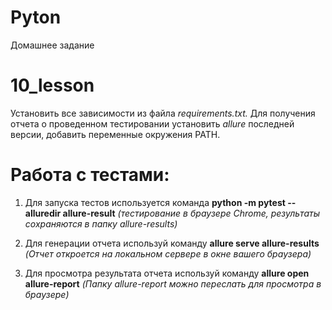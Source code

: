 # Pyton
Домашнее задание
# 10_lesson 
Установить все зависимости из файла _requirements.txt._
Для получения отчета о проведенном тестировании установить _allure_ последней версии, добавить переменные окружения PATH.

# Работа с тестами:

1. Для запуска тестов используется команда **python -m pytest --alluredir allure-result**
*(тестирование в браузере Chrome, результаты сохраняются в папку allure-results)*

2. Для генерации отчета используй команду **allure serve allure-results**
*(Отчет откроется на локальном сервере в окне вашего браузера)*

3. Для просмотра результата отчета используй команду **allure open allure-report** 
*(Папку allure-report можно переслать для просмотра в браузере)*
